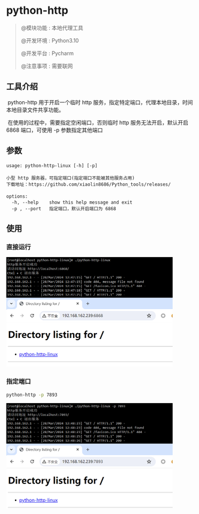 # python-http

>@模块功能 : 本地代理工具
>
>@开发环境 : Python3.10
>
>@开发平台 : Pycharm
>
>@注意事项 : 需要联网

## 工具介绍

​	python-http 用于开启一个临时 http 服务，指定特定端口，代理本地目录，时间本地目录文件共享功能。

​	在使用的过程中，需要指定空闲端口，否则临时 http 服务无法开启，默认开启 6868 端口，可使用 -p 参数指定其他端口

## 参数

~~~
usage: python-http-linux [-h] [-p]

小型 http 服务器，可指定端口(指定端口不能被其他服务占用)
下载地址：https://github.com/xiaolin8686/Python_tools/releases/

options:
  -h, --help    show this help message and exit
  -p , --port   指定端口，默认开启端口为 6868
~~~

## 使用

### 直接运行

<img src="图片文件/image-20240328124749701.png" alt="image-20240328124749701" style="zoom: 50%;" />

### 指定端口

~~~bash
python-http -p 7893
~~~

<img src="图片文件/image-20240328124845342.png" alt="image-20240328124845342" style="zoom: 50%;" />

